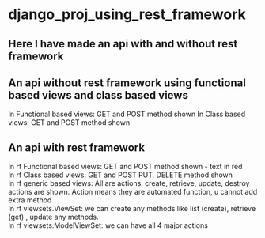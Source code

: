 # django_proj_using_rest_framework
## Here I have made an api with and without rest framework
## An api without rest framework using functional based views and class based views
  In Functional based views: GET and POST method shown
  In Class based views: GET and POST method shown

## An api with rest framework
  In rf Functional based views: GET and POST method shown - text in red <br />
  In rf Class based views: GET and POST PUT, DELETE method shown <br />
  In rf generic based views: All are actions. create, retrieve, update, destroy actions are shown. Action means they are automated function, u cannot add extra method <br />
  In rf viewsets.ViewSet: we can create any methods like list (create), retrieve (get) , update any methods. <br />
  In rf viewsets.ModelViewSet: we can have all 4 major actions <br />
        
  
